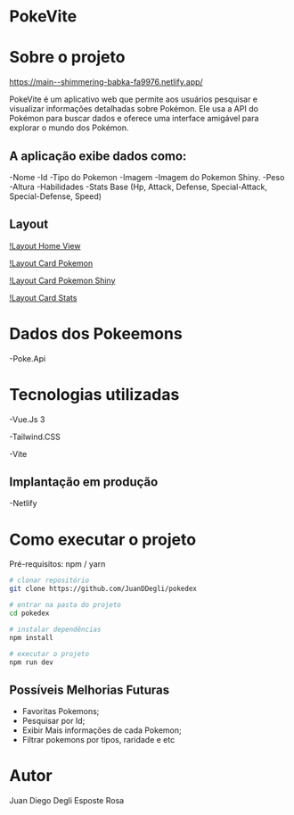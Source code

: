 # PokeVite

# Sobre o projeto

https://main--shimmering-babka-fa9976.netlify.app/

PokeVite é um aplicativo web que permite aos usuários pesquisar e visualizar informações detalhadas sobre Pokémon. Ele usa a API do Pokémon para buscar dados e oferece uma interface amigável para explorar o mundo dos Pokémon.


## A aplicação exibe dados como:
-Nome
-Id
-Tipo do Pokemon
-Imagem
-Imagem do Pokemon Shiny.
-Peso
-Altura
-Habilidades
-Stats Base (Hp, Attack, Defense, Special-Attack, Special-Defense, Speed)

## Layout
[!Layout Home View](../pokedex_vite/src/assets/Image-HomeView.png)

[!Layout Card Pokemon](../pokedex_vite/src/assets/Imagem-Card-Pokemon.png)

[!Layout Card Pokemon Shiny](../pokedex_vite/src/assets/Imagem-Card-Pokemon-Shiny.png)

[!Layout Card Stats](../pokedex_vite/src/assets/Imagem-Card-Pokemon-Stats.png)
# Dados dos Pokeemons
-Poke.Api


# Tecnologias utilizadas
-Vue.Js 3

-Tailwind.CSS

-Vite

## Implantação em produção
-Netlify

# Como executar o projeto

Pré-requisitos: npm / yarn

```bash
# clonar repositório
git clone https://github.com/JuanDDegli/pokedex

# entrar na pasta do projeto
cd pokedex

# instalar dependências
npm install

# executar o projeto
npm run dev
```

## Possíveis Melhorias Futuras
- Favoritas Pokemons;
- Pesquisar por Id;
- Exibir Mais informações de cada Pokemon;
- Filtrar pokemons por tipos, raridade e etc 

# Autor

Juan Diego Degli Esposte Rosa
